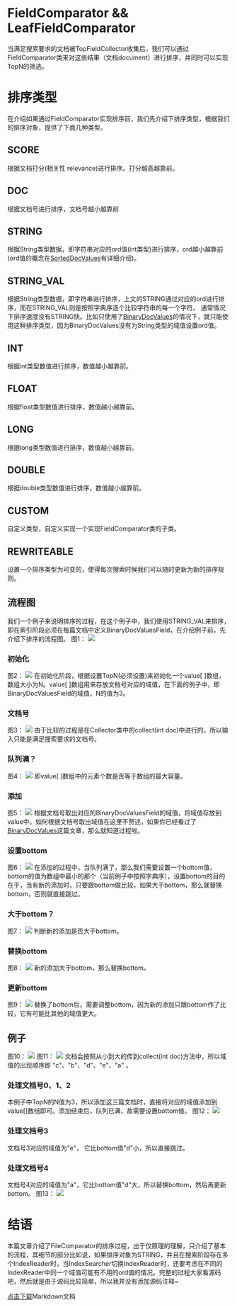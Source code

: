 # FieldComparator && LeafFieldComparator
当满足搜索要求的文档被TopFieldCollector收集后，我们可以通过FieldComparator类来对这些结果（文档document）进行排序，并同时可以实现TopN的筛选。
# 排序类型
在介绍如果通过FieldComparator实现排序前，我们先介绍下排序类型，根据我们的排序对象，提供了下面几种类型。
## SCORE
根据文档打分(相关性 relevance)进行排序。打分越高越靠前。
## DOC
根据文档号进行排序，文档号越小越靠前
## STRING
根据String类型数据，即字符串对应的ord值(int类型)进行排序，ord越小越靠前(ord值的概念在[SortedDocValues](http://www.amazingkoala.com.cn/Lucene/DocValues/2019/0219/34.html)有详细介绍)。
## STRING_VAL
根据String类型数据，即字符串进行排序，上文的STRING通过对应的ord进行排序，而在STRING_VAL则是按照字典序逐个比较字符串的每一个字符。
通常情况下排序速度没有STRING快。比如只使用了[BinaryDocValues](http://www.amazingkoala.com.cn/Lucene/DocValues/2019/0412/49.html)的情况下，就只能使用这种排序类型，因为BinaryDocValues没有为String类型的域值设置ord值。

## INT
根据int类型数值进行排序，数值越小越靠前。
## FLOAT
根据float类型数值进行排序，数值越小越靠前。
## LONG
根据long类型数值进行排序，数值越小越靠前。
## DOUBLE
根据double类型数值进行排序，数值越小越靠前。
## CUSTOM
自定义类型，自定义实现一个实现FieldComparator类的子类。
## REWRITEABLE
设置一个排序类型为可变的，使得每次搜索时候我们可以随时更新为新的排序规则。

## 流程图
我们一个例子来说明排序的过程，在这个例子中，我们使用STRING_VAL来排序，即在索引阶段必须在每篇文档中定义BinaryDocValuesField，在介绍例子前，先介绍下排序的流程图。
图1：
<img src="http://www.amazingkoala.com.cn/uploads/lucene/Search/FieldComparator/1.png">

### 初始化
图2：
<img src="http://www.amazingkoala.com.cn/uploads/lucene/Search/FieldComparator/2.png"> 
在初始化阶段，根据设置TopN(必须设置)来初始化一个value[ ]数组，数组大小为N。value[ ]数组用来存放文档号对应的域值，在下面的例子中，即BinaryDocValuesField的域值，N的值为3。

### 文档号
图3：
<img src="http://www.amazingkoala.com.cn/uploads/lucene/Search/FieldComparator/3.png"> 
由于比较的过程是在Collector类中的collect(int doc)中进行的，所以输入只能是满足搜索要求的文档号。
### 队列满？
图4：
<img src="http://www.amazingkoala.com.cn/uploads/lucene/Search/FieldComparator/4.png"> 
即value[ ]数组中的元素个数是否等于数组的最大容量。

### 添加
图5：
<img src="http://www.amazingkoala.com.cn/uploads/lucene/Search/FieldComparator/5.png"> 
根据文档号取出对应的BinaryDocValuesField的域值，将域值存放到value中。如何根据文档号取出域值在这里不赘述，如果你已经看过了[BinaryDocValues](http://www.amazingkoala.com.cn/Lucene/DocValues/2019/0412/49.html)这篇文章，那么就知道过程啦。
### 设置bottom
图6：
<img src="http://www.amazingkoala.com.cn/uploads/lucene/Search/FieldComparator/6.png"> 
在添加的过程中，当队列满了，那么我们需要设置一个bottom值，bottom的值为数组中最小的那个（当前例子中按照字典序），设置bottom的目的在于，当有新的添加时，只要跟bottom做比较，如果大于bottom，那么就替换bottom，否则就直接跳过。
### 大于bottom？
图7：
<img src="http://www.amazingkoala.com.cn/uploads/lucene/Search/FieldComparator/7.png"> 
判断新的添加是否大于bottom。
### 替换bottom
图8：
<img src="http://www.amazingkoala.com.cn/uploads/lucene/Search/FieldComparator/8.png"> 
新的添加大于bottom，那么替换bottom。
### 更新bottom
图9：
<img src="http://www.amazingkoala.com.cn/uploads/lucene/Search/FieldComparator/9.png"> 
替换了bottom后，需要调整bottom，因为新的添加只跟bottom作了比较，它有可能比其他的域值更大。

## 例子
图10：
<img src="http://www.amazingkoala.com.cn/uploads/lucene/Search/FieldComparator/10.png">
图11：
<img src="http://www.amazingkoala.com.cn/uploads/lucene/Search/FieldComparator/11.png">
文档会按照从小到大的传到collect(int doc)方法中，所以域值的出现顺序即 "c"、"b"、"d"、"e"、"a" 。
### 处理文档号0、1、2
本例子中TopN的N值为3，所以添加这三篇文档时，直接将对应的域值添加到value[]数组即可。添加结束后，队列已满，故需要设置bottom值。
图12：
<img src="http://www.amazingkoala.com.cn/uploads/lucene/Search/FieldComparator/12.png"> 
### 处理文档号3
文档号3对应的域值为"e"， 它比bottom值"d"小，所以直接跳过。
### 处理文档号4
文档号4对应的域值为"a"，它比bottom值"d"大，所以替换bottom，然后再更新bottom。
图13：
<img src="http://www.amazingkoala.com.cn/uploads/lucene/Search/FieldComparator/13.png"> 

# 结语
本篇文章介绍了FileComparator的排序过程，出于仅原理的理解，只介绍了基本的流程，其细节的部分比如说，如果排序对象为STRING，并且在搜索阶段存在多个IndexReader时，当IndexSearcher切换IndexReader时，还要考虑在不同的IndexReader中同一个域值可能有不用的ord值的情况。完整的过程大家看源码吧，然后就是由于源码比较简单，所以我并没有添加源码注释~

[点击下载](http://www.amazingkoala.com.cn/attachment/Lucene/Search/FieldComparator/FieldComparator.zip)Markdown文档





